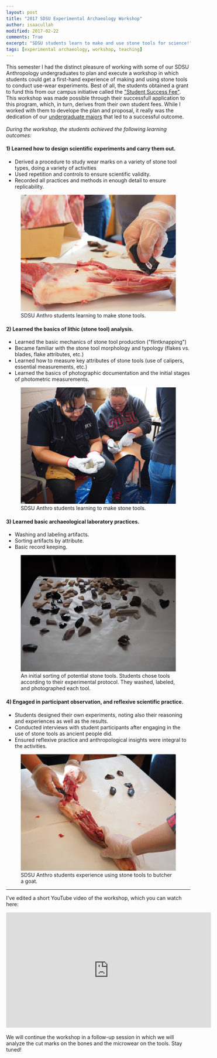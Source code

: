 ```yaml
---
layout: post
title: "2017 SDSU Experimental Archaeology Workshop"
author: isaacullah
modified: 2017-02-22
comments: True
excerpt: "SDSU students learn to make and use stone tools for science!"
tags: [experimental archaeology, workshop, teaching]
---
```

This semester I had the distinct pleasure of working with some of our SDSU Anthropology undergraduates to plan and execute a workshop in which students could get a first-hand experience of making and using stone tools to conduct use-wear experiments. Best of all, the students obtained a grant to fund this from our campus initiative called the ["Student Success Fee"](http://bfa.sdsu.edu/financial/budget/ssfee/). This workshop was made possible through their successfull application to this program, which, in turn, derives from their own student fees. While I worked with them to develope the plan and proposal, it really was the dedication of our [undergraduate majors](http://aas.sdsu.edu/) that led to a successful outcome.
<br><br>
  _During the workshop, the students achieved the following learning outcomes:_

#### 1) Learned how to design scientific experiments and carry them out.

* Derived a procedure to study wear marks on a variety of stone tool types, doing a variety of activities
* Used repetition and controls to ensure scientific validity.
* Recorded all practices and methods in enough detail to ensure replicability.

<figure>
	<a href="/images/ExArchPhotos/OI000009.jpg"><img src="/images/ExArchPhotos/OI000009.jpg" alt="SDSU Anthro students design and follow an experimental procedure designed to study use-wear on different materials."></a>
	<figcaption>SDSU Anthro students learning to make stone tools.</figcaption>
</figure>

#### 2) Learned the basics of lithic (stone tool) analysis.

* Learned the basic mechanics of stone tool production ("flintknapping")
* Became familiar with the stone tool morphology and typology (flakes vs. blades, flake attributes, etc.)
* Learned how to measure key attributes of stone tools (use of calipers, essential measurements, etc.)
* Learned the basics of photographic documentation and the initial stages of photometric measurements.

<figure>
	<a href="/images/ExArchPhotos/OI000001.jpg"><img src="/images/ExArchPhotos/OI000001.jpg" alt="SDSU Anthro students learning to make stone tools."></a>
	<figcaption>SDSU Anthro students learning to make stone tools.</figcaption>
</figure>

#### 3) Learned basic archaeological laboratory practices.

* Washing and labeling artifacts.
* Sorting artifacts by attribute.
* Basic record keeping.

<figure>
	<a href="/images/ExArchPhotos/OI000003.jpg"><img src="/images/ExArchPhotos/OI000003.jpg" alt="An initial sorting of potential stone tools."></a>
	<figcaption>An initial sorting of potential stone tools. Students chose tools according to their experimental protocol. They washed, labeled, and photographed each tool.</figcaption>
</figure>

#### 4) Engaged in participant observation, and reflexive scientific practice.

* Students designed their own experiments, noting also their reasoning and experiences as well as the results.
* Conducted interviews with student participants after engaging in the use of stone tools as ancient people did.
* Ensured reflexive practice and anthropological insights were integral to the activities.

<figure>
	<a href="/images/ExArchPhotos/OI000016.jpg""><img src="/images/ExArchPhotos/OI000016.jpg" alt="SDSU Anthro students experience using stone tools to butcher a goat."></a>
	<figcaption>SDSU Anthro students experience using stone tools to butcher a goat.</figcaption>
</figure>

***

I've edited a short YouTube video of the workshop, which you can watch here:

<iframe width="560" height="315" src="https://www.youtube.com/embed/U0FJAOi9siU" frameborder="0" allowfullscreen></iframe>

We will continue the workshop in a follow-up session in which we will analyze the cut marks on the bones and the microwear on the tools. Stay tuned!





